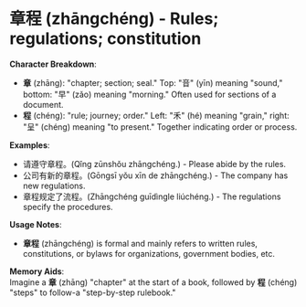 # **章程 (zhāngchéng) - Rules; regulations; constitution**

**Character Breakdown**:  
- **章** (zhāng): "chapter; section; seal." Top: "音" (yīn) meaning "sound," bottom: "早" (zǎo) meaning "morning." Often used for sections of a document.  
- **程** (chéng): "rule; journey; order." Left: "禾" (hé) meaning "grain," right: "呈" (chéng) meaning "to present." Together indicating order or process.

**Examples**:  
- 请遵守章程。(Qǐng zūnshǒu zhāngchéng.) - Please abide by the rules.  
- 公司有新的章程。(Gōngsī yǒu xīn de zhāngchéng.) - The company has new regulations.  
- 章程规定了流程。(Zhāngchéng guīdìngle liúchéng.) - The regulations specify the procedures.

**Usage Notes**:  
- **章程** (zhāngchéng) is formal and mainly refers to written rules, constitutions, or bylaws for organizations, government bodies, etc.

**Memory Aids**:  
Imagine a **章** (zhāng) "chapter" at the start of a book, followed by **程** (chéng) "steps" to follow-a "step-by-step rulebook."